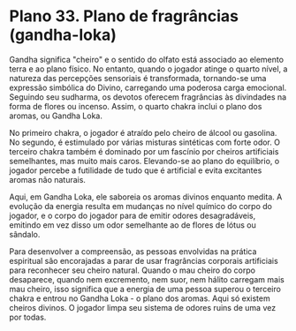 # Plano 33. Plano de fragrâncias (gandha-loka)

Gandha significa "cheiro" e o sentido do olfato está associado ao elemento terra e ao plano físico. No entanto, quando o jogador atinge o quarto nível, a natureza das percepções sensoriais é transformada, tornando-se uma expressão simbólica do Divino, carregando uma poderosa carga emocional. Seguindo seu sudharma, os devotos oferecem fragrâncias às divindades na forma de flores ou incenso. Assim, o quarto chakra inclui o plano dos aromas, ou Gandha Loka.

No primeiro chakra, o jogador é atraído pelo cheiro de álcool ou gasolina. No segundo, é estimulado por várias misturas sintéticas com forte odor. O terceiro chakra também é dominado por um fascínio por cheiros artificiais semelhantes, mas muito mais caros. Elevando-se ao plano do equilíbrio, o jogador percebe a futilidade de tudo que é artificial e evita excitantes aromas não naturais.

Aqui, em Gandha Loka, ele saboreia os aromas divinos enquanto medita. A evolução da energia resulta em mudanças no nível químico do corpo do jogador, e o corpo do jogador para de emitir odores desagradáveis, emitindo em vez disso um odor semelhante ao de flores de lótus ou sândalo.

Para desenvolver a compreensão, as pessoas envolvidas na prática espiritual são encorajadas a parar de usar fragrâncias corporais artificiais para reconhecer seu cheiro natural. Quando o mau cheiro do corpo desaparece, quando nem excremento, nem suor, nem hálito carregam mais mau cheiro, isso significa que a energia de uma pessoa superou o terceiro chakra e entrou no Gandha Loka - o plano dos aromas. Aqui só existem cheiros divinos. O jogador limpa seu sistema de odores ruins de uma vez por todas.
